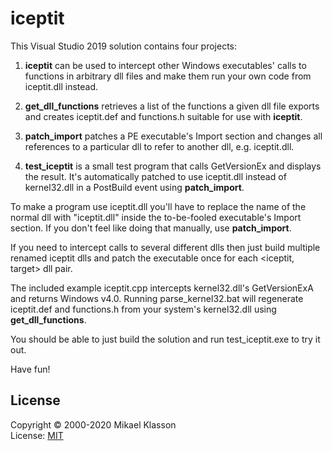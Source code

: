 # iceptit

This Visual Studio 2019 solution contains four projects:

1. **iceptit** can be used to intercept other Windows executables' calls to functions in arbitrary dll files and make them run your own code from iceptit.dll instead.

2. **get_dll_functions** retrieves a list of the functions a given dll file exports and creates iceptit.def and functions.h suitable for use with **iceptit**.

3. **patch_import** patches a PE executable's Import section and changes all references to a particular dll to refer to another dll, e.g. iceptit.dll.

4. **test_iceptit** is a small test program that calls GetVersionEx and displays the result. It's automatically patched to use iceptit.dll instead of kernel32.dll in a PostBuild event using **patch_import**.

To make a program use iceptit.dll you'll have to replace the name of the normal dll with "iceptit.dll" inside the to-be-fooled executable's Import section. If you don't feel like doing that manually, use **patch_import**.

If you need to intercept calls to several different dlls then just build multiple renamed iceptit dlls and patch the executable once for each &lt;iceptit, target&gt; dll pair.

The included example iceptit.cpp intercepts kernel32.dll's GetVersionExA and returns Windows v4.0. Running parse_kernel32.bat will regenerate iceptit.def and functions.h from your system's kernel32.dll using **get_dll_functions**.

You should be able to just build the solution and run test_iceptit.exe to try it out.

Have fun!

## License

Copyright &copy; 2000-2020 Mikael Klasson  
License: [MIT](LICENSE)
